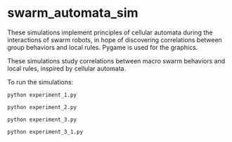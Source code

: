 # swarm_automata_sim
These simulations implement principles of cellular automata during the interactions of swarm robots, in hope of discovering correlations between group behaviors and local rules. Pygame is used for the graphics.

These simulations study correlations between macro swarm behaviors and local rules, inspired by cellular automata.


To run the simulations:

`python experiment_1.py`

`python experiment_2.py`

`python experiment_3.py`

`python experiment_3_1.py`

